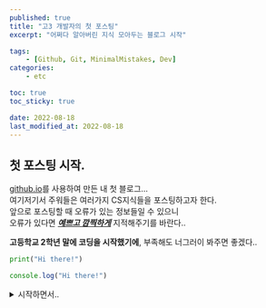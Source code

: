 ```yaml
---
published: true
title: "고3 개발자의 첫 포스팅"
excerpt: "어쩌다 알아버린 지식 모아두는 블로그 시작"

tags:
    - [Github, Git, MinimalMistakes, Dev]
categories:
    - etc

toc: true
toc_sticky: true

date: 2022-08-18
last_modified_at: 2022-08-18
---
```


## 첫 포스팅 시작.

<u>github.io</u>를 사용하여 만든 내 첫 블로그...  
여기저기서 주워들은 여러가지 CS지식들을 포스팅하고자 한다.  
앞으로 포스팅할 때 오류가 있는 정보들일 수 있으니  
오류가 있다면 ***<u>예쁘고 깜찍하게</u>*** 지적해주기를 바란다..  
  
**고등학교 2학년 말에 코딩을 시작했기에**, 부족해도 너그러이 봐주면 좋겠다..

```python
print("Hi there!")
```  
```javascript
console.log("Hi there!")
```  
<details>
<summary> 시작하면서.. </summary>
<div markdown='1'>

'정리해놓은거 너무 많은데 언제 처리하지..'  
'분명 1년 전까지만 해도 화학공학자가 꿈이었는데 어쩌다...'

</div>
</details>  

